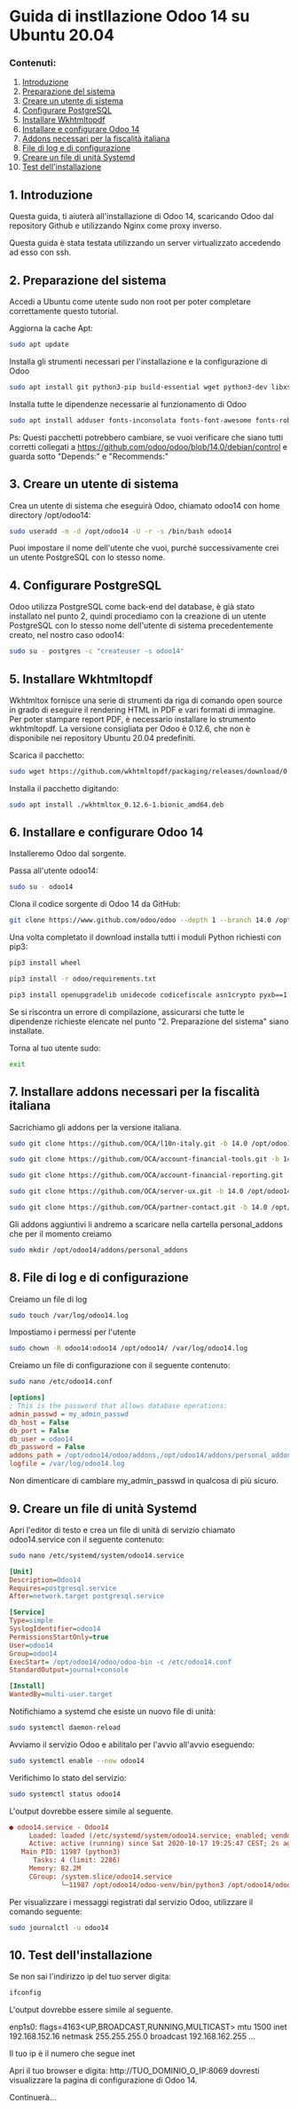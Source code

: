 # Guida di instllazione Odoo 14 su Ubuntu 20.04
### Contenuti:

1. [Introduzione](#1-introduzione)
2. [Preparazione del sistema](#1-preparazione-del-sistema)
3. [Creare un utente di sistema](#2-Creare-un-utente-di-sistema)
4. [Configurare PostgreSQL](#4-configurare-postgresql)
5. [Installare Wkhtmltopdf](#5-installare-wkhtmltopdf)
6. [Installare e configurare Odoo 14](#6-Installare-e-configurare-odoo-14)
7. [Addons necessari per la fiscalità italiana](#7-addons-necessari-per-la-fiscalità-italiana)
8. [File di log e di configurazione](#8-file-di-log-e-di-configurazione)
9. [Creare un file di unità Systemd](#9-creare-un-file-di-unità-systemd)
10. [Test dell'installazione](#10-test-dell'installazione)

## 1. Introduzione

Questa guida, ti aiuterà all'installazione di Odoo 14, scaricando Odoo dal repository Github e utilizzando Nginx come proxy inverso.

Questa guida è stata testata utilizzando un server virtualizzato accedendo ad esso con ssh.

## 2. Preparazione del sistema

Accedi a Ubuntu come utente sudo non root per poter completare correttamente questo tutorial.

Aggiorna la cache Apt:
```sh
sudo apt update
```
Installa gli strumenti necessari per l'installazione e la configurazione di Odoo
```sh
sudo apt install git python3-pip build-essential wget python3-dev libxslt-dev libzip-dev libldap2-dev libsasl2-dev python3-setuptools node-less net-tools
```
Installa tutte le dipendenze necessarie al funzionamento di Odoo
```sh
sudo apt install adduser fonts-inconsolata fonts-font-awesome fonts-roboto-unhinted libjs-underscore lsb-base postgresql-client python3-html2text python3-pil python3-renderpm python3-tz postgresql udo libpq-dev
```
Ps: Questi pacchetti potrebbero cambiare, se vuoi verificare che siano tutti corretti collegati a https://github.com/odoo/odoo/blob/14.0/debian/control e guarda sotto "Depends:" e "Recommends:"

## 3. Creare un utente di sistema

Crea un utente di sistema che eseguirà Odoo, chiamato odoo14 con home directory /opt/odoo14:
```sh
sudo useradd -m -d /opt/odoo14 -U -r -s /bin/bash odoo14
```
Puoi impostare il nome dell'utente che vuoi, purché successivamente crei un utente PostgreSQL con lo stesso nome.

## 4. Configurare PostgreSQL

Odoo utilizza PostgreSQL come back-end del database, è già stato installato nel punto 2, quindi procediamo con la creazione di un utente PostgreSQL con lo stesso nome dell'utente di sistema precedentemente creato, nel nostro caso odoo14:
```sh
sudo su - postgres -c "createuser -s odoo14"
```
## 5. Installare Wkhtmltopdf

Wkhtmltox fornisce una serie di strumenti da riga di comando open source in grado di eseguire il rendering HTML in PDF e vari formati di immagine. Per poter stampare report PDF, è necessario installare lo strumento wkhtmltopdf. La versione consigliata per Odoo è 0.12.6, che non è disponibile nei repository Ubuntu 20.04 predefiniti.

Scarica il pacchetto:
```sh
sudo wget https://github.com/wkhtmltopdf/packaging/releases/download/0.12.6-1/wkhtmltox_0.12.6-1.bionic_amd64.deb
```
Installa il pacchetto digitando:
```sh
sudo apt install ./wkhtmltox_0.12.6-1.bionic_amd64.deb
```
## 6. Installare e configurare Odoo 14

Installeremo Odoo dal sorgente.

Passa all'utente odoo14:
```sh
sudo su - odoo14
```
Clona il codice sorgente di Odoo 14 da GitHub:
```sh
git clone https://www.github.com/odoo/odoo --depth 1 --branch 14.0 /opt/odoo14/odoo
```
Una volta completato il download installa tutti i moduli Python richiesti con pip3:

```sh
pip3 install wheel
```
```sh
pip3 install -r odoo/requirements.txt
```
```sh
pip3 install openupgradelib unidecode codicefiscale asn1crypto pyxb==1.2.6
```
Se si riscontra un errore di compilazione, assicurarsi che tutte le dipendenze richieste elencate nel punto "2. Preparazione del sistema" siano installate.

Torna al tuo utente sudo:
```sh
exit
```

## 7. Installare addons necessari per la fiscalità italiana

Sacrichiamo gli addons per la versione italiana.
```sh
sudo git clone https://github.com/OCA/l10n-italy.git -b 14.0 /opt/odoo14/addons/l10n-italy
```
```sh
sudo git clone https://github.com/OCA/account-financial-tools.git -b 14.0 /opt/odoo14/addons/account-financial-tools
```
```sh
sudo git clone https://github.com/OCA/account-financial-reporting.git -b 14.0 /opt/odoo14/addons/account-financial-reporting
```
```sh
sudo git clone https://github.com/OCA/server-ux.git -b 14.0 /opt/odoo14/addons/server-ux
```
```sh
sudo git clone https://github.com/OCA/partner-contact.git -b 14.0 /opt/odoo14/addons/partner-contact
```

Gli addons aggiuntivi li andremo a scaricare nella cartella personal_addons che per il momento creiamo
```sh
sudo mkdir /opt/odoo14/addons/personal_addons
```
## 8. File di log e di configurazione

Creiamo un file di log
```sh
sudo touch /var/log/odoo14.log
```
Impostiamo i permessi per l'utente
```sh
sudo chown -R odoo14:odoo14 /opt/odoo14/ /var/log/odoo14.log
```
Creiamo un file di configurazione con il seguente contenuto:
```sh
sudo nano /etc/odoo14.conf
```
```ini
[options]
; This is the password that allows database operations:
admin_passwd = my_admin_passwd
db_host = False
db_port = False
db_user = odoo14
db_password = False
addons_path = /opt/odoo14/odoo/addons,/opt/odoo14/addons/personal_addons,/opt/odoo14/addons/l10n-italy,/opt/odoo14/addons/account-financial-tools,/opt/odoo14/addons/account-financial-reporting,/opt/odoo14/addons/server-ux,/opt/odoo14/addons/partner-contact
logfile = /var/log/odoo14.log
```
Non dimenticare di cambiare my_admin_passwd in qualcosa di più sicuro.

## 9. Creare un file di unità Systemd

Apri l'editor di testo e crea un file di unità di servizio chiamato odoo14.service con il seguente contenuto:
```sh
sudo nano /etc/systemd/system/odoo14.service
```
```ini
[Unit]
Description=Odoo14
Requires=postgresql.service
After=network.target postgresql.service

[Service]
Type=simple
SyslogIdentifier=odoo14
PermissionsStartOnly=true
User=odoo14
Group=odoo14
ExecStart= /opt/odoo14/odoo/odoo-bin -c /etc/odoo14.conf
StandardOutput=journal+console

[Install]
WantedBy=multi-user.target
```
Notifichiamo a systemd che esiste un nuovo file di unità:
```sh
sudo systemctl daemon-reload
```
Avviamo il servizio Odoo e abilitalo per l'avvio all'avvio eseguendo:
```sh
sudo systemctl enable --now odoo14
```
Verifichimo lo stato del servizio:
```sh
sudo systemctl status odoo14
```
L'output dovrebbe essere simile al seguente.
```ini
● odoo14.service - Odoo14
     Loaded: loaded (/etc/systemd/system/odoo14.service; enabled; vendor preset: enabled)
     Active: active (running) since Sat 2020-10-17 19:25:47 CEST; 2s ago
   Main PID: 11987 (python3)
      Tasks: 4 (limit: 2286)
     Memory: 82.2M
     CGroup: /system.slice/odoo14.service
             └─11987 /opt/odoo14/odoo-venv/bin/python3 /opt/odoo14/odoo/odoo-bin -c /etc/odoo14.conf
```
Per visualizzare i messaggi registrati dal servizio Odoo, utilizzare il comando seguente:
```sh
sudo journalctl -u odoo14
```
## 10. Test dell'installazione

Se non sai l'indirizzo ip del tuo server digita:
```sh
ifconfig
```
L'output dovrebbe essere simile al seguente.

enp1s0: flags=4163<UP,BROADCAST,RUNNING,MULTICAST>  mtu 1500
        inet 192.168.152.16  netmask 255.255.255.0  broadcast 192.168.162.255
        ...

Il tuo ip è il numero che segue inet

Apri il tuo browser e digita: http://TUO_DOMINIO_O_IP:8069 dovresti visualizzare la pagina di configurazione di Odoo 14.

Continuerà...
